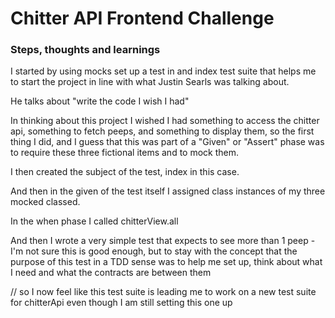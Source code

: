 # Chitter API Frontend Challenge

### Steps, thoughts and learnings

I started by using mocks set up a test in and index test suite that helps me to start the project in line with what Justin Searls was talking about. <br>

He talks about "write the code I wish I had" <br>

In thinking about this project I wished I had something to access the chitter api, something to fetch peeps, and something to display them, so the first thing I did, and I guess that this was part of a "Given" or "Assert" phase was to require these three fictional items and to mock them. <br>

I then created the subject of the test, index in this case. <br>

And then in the given of the test itself I assigned class instances of my three mocked classed. <br>

In the when phase I called chitterView.all <br>

And then I wrote a very simple test that expects to see more than 1 peep - I'm not sure this is good enough, but to stay with the concept that the purpose of this test in a TDD sense was to help me set up, think about what I need and what the contracts are between them

// so I now feel like this test suite is leading me to work on a new test suite for chitterApi even though I am still setting this one up